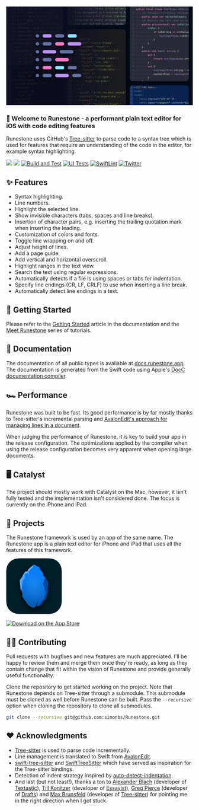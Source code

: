 ![](https://github.com/simonbs/Runestone/raw/main/Sources/Runestone/Documentation.docc/Resources/hero.png)

### 👋 Welcome to Runestone - a performant plain text editor for iOS with code editing features

Runestone uses GitHub's [Tree-sitter](https://tree-sitter.github.io/tree-sitter/) to parse code to a syntax tree which is used for features that require an understanding of the code in the editor, for example syntax highlighting.

[![](https://img.shields.io/endpoint?url=https%3A%2F%2Fswiftpackageindex.com%2Fapi%2Fpackages%2Fsimonbs%2FRunestone%2Fbadge%3Ftype%3Dswift-versions)](https://swiftpackageindex.com/simonbs/Runestone)
[![](https://img.shields.io/endpoint?url=https%3A%2F%2Fswiftpackageindex.com%2Fapi%2Fpackages%2Fsimonbs%2FRunestone%2Fbadge%3Ftype%3Dplatforms)](https://swiftpackageindex.com/simonbs/Runestone)
[![Build and Test](https://github.com/simonbs/Runestone/actions/workflows/build_and_test.yml/badge.svg)](https://github.com/simonbs/Runestone/actions/workflows/build_and_test.yml)
[![UI Tests](https://github.com/simonbs/Runestone/actions/workflows/ui_tests.yml/badge.svg)](https://github.com/simonbs/Runestone/actions/workflows/ui_tests.yml)
[![SwiftLint](https://github.com/simonbs/Runestone/actions/workflows/swiftlint.yml/badge.svg)](https://github.com/simonbs/Runestone/actions/workflows/swiftlint.yml)
[![Twitter](https://img.shields.io/badge/twitter-@simonbs-blue.svg?style=flat)](https://twitter.com/simonbs)

## ✨ Features

- Syntax highlighting.
- Line numbers.
- Highlight the selected line.
- Show invisible characters (tabs, spaces and line breaks).
- Insertion of character pairs, e.g. inserting the trailing quotation mark when inserting the leading.
- Customization of colors and fonts.
- Toggle line wrapping on and off.
- Adjust height of lines.
- Add a page guide.
- Add vertical and horizontal overscroll.
- Highlight ranges in the text view.
- Search the text using regular expressions.
- Automatically detects if a file is using spaces or tabs for indentation.
- Specify line endings (CR, LF, CRLF) to use when inserting a line break.
- Automatically detect line endings in a text.

## 🚀 Getting Started

Please refer to the [Getting Started](https://docs.runestone.app/documentation/runestone/gettingstarted) article in the documentation and the [Meet Runestone](https://docs.runestone.app/tutorials/meet-runestone) series of tutorials.

## 📖 Documentation

The documentation of all public types is available at [docs.runestone.app](https://docs.runestone.app). The documentation is generated from the Swift code using Apple's [DocC documentation compiler](https://developer.apple.com/documentation/docc).

## 🏎 Performance

Runestone was built to be fast. Its good performance is by far mostly thanks to Tree-sitter's incremental parsing and [AvalonEdit's approach for managing lines in a document](https://github.com/icsharpcode/AvalonEdit/blob/master/ICSharpCode.AvalonEdit/Document/DocumentLineTree.cs).

When judging the performance of Runestone, it is key to build your app in the release configuration. The optimizations applied by the compiler when using the release configuration becomes very apparent when opening large documents.

## 🖥 Catalyst

The project should mostly work with Catalyst on the Mac, however, it isn't fully tested and the implementation isn't considered done. The focus is currently on the iPhone and iPad.

## 📱 Projects

The Runestone framework is used by an app of the same name. The Runestone app is a plain text editor for iPhone and iPad that uses all the features of this framework.

<a href="https://apps.apple.com/us/app/runestone-editor/id1548193893" target="_blank"><img width="150" alt="Runestone app icon" src="Assets/runestone-editor-app-icon.png"/></a>

<a href="https://apps.apple.com/us/app/runestone-editor/id1548193893" target="_blank"><img width="150" alt="Download on the App Store" src="https://developer.apple.com/assets/elements/badges/download-on-the-app-store.svg"/></a>

## 👨‍💻 Contributing

Pull requests with bugfixes and new features are much appreciated. I'll be happy to review them and merge them once they're ready, as long as they contain change that fit within the vision of Runestone and provide generally useful functionality.

Clone the repository to get started working on the project. Note that Runestone depends on Tree-sitter through a submodule. This submodule must be cloned as well before Runestone can be built. Pass the `--recursive` option when cloning the repository to clone all submodules.

```bash
git clone --recursive git@github.com:simonbs/Runestone.git
```

## ❤️ Acknowledgments

- [Tree-sitter](https://tree-sitter.github.io/tree-sitter) is used to parse code incrementally.
- Line management is translated to Swift from [AvalonEdit](https://github.com/icsharpcode/AvalonEdit).
- [swift-tree-sitter](https://github.com/viktorstrate/swift-tree-sitter) and [SwiftTreeSitter](https://github.com/ChimeHQ/SwiftTreeSitter) which have served as inspiration for the Tree-sitter bindings.
- Detection of indent strategy inspired by [auto-detect-indentation](https://github.com/jtokoph/auto-detect-indentation).
- And last (but not least!), thanks a ton to [Alexander Blach](https://twitter.com/Lextar) (developer of [Textastic](https://www.textasticapp.com)), [Till Konitzer](https://twitter.com/knutknatter) (developer of [Essayist](https://www.essayist.app)), [Greg Pierce](https://twitter.com/agiletortoise) (developer of [Drafts](https://getdrafts.com)) and [Max Brunsfeld](https://twitter.com/maxbrunsfeld) (developer of [Tree-sitter](https://tree-sitter.github.io/tree-sitter/)) for pointing me in the right direction when I got stuck.

